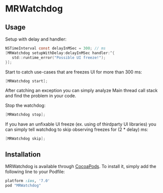 # MRWatchdog

## Usage

Setup with delay and handler:
```objective-c
NSTimeInterval const delayInMSec = 300; // ms
[MRWatchdog setupWithDelay:delayInMSec handler:^{
   std::runtime_error("Possible UI freeze!");
}];
```

Start to catch use-cases that are freezes UI for more than 300 ms:
```objective-c
[MRWatchdog start];
```

After catching an exception you can simply analyze Main thread call stack and find the problem in your code.


Stop the watchdog:
```objective-c
[MRWatchdog stop];
```


If you have an unfixable UI freeze (ex. using of thirdparty UI libraries) you can simply tell watchdog to skip observing freezes for (2 * delay) ms:
```objective-c
[MRWatchdog skip];
```

## Installation

MRWatchdog is available through [CocoaPods](http://cocoapods.org). To install
it, simply add the following line to your Podfile:

```ruby
platform :ios, '7.0'
pod "MRWatchdog"
```
